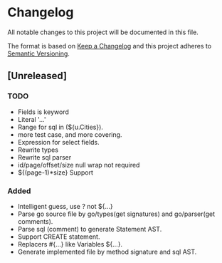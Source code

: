 # Changelog
All notable changes to this project will be documented in this file.

The format is based on [Keep a Changelog](http://keepachangelog.com/en/1.0.0/)
and this project adheres to [Semantic Versioning](http://semver.org/spec/v2.0.0.html).

## [Unreleased]
### TODO
- Fields is keyword
- Literal '...'
- Range for sql in (${u.Cities}).
- more test case, and more covering.
- Expression for select fields.
- Rewrite types
- Rewrite sql parser
- id/page/offset/size null wrap not required
- ${(page-1)*size} Support
### Added
- Intelligent guess, use ? not ${...}
- Parse go source file by go/types(get signatures) and go/parser(get comments).
- Parse sql (comment) to generate Statement AST.
- Support CREATE statement.
- Replacers #{...} like Variables ${...}.
- Generate implemented file by method signature and sql AST.
